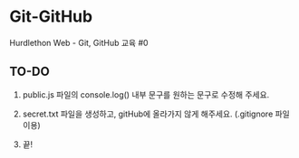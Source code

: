 
# Git-GitHub

Hurdlethon Web - Git, GitHub 교육 #0

## TO-DO

1. public.js 파일의 console.log() 내부 문구를 원하는 문구로 수정해 주세요. 

2. secret.txt 파일을 생성하고, gitHub에 올라가지 않게 해주세요. (.gitignore 파일 이용)

3. 끝!
